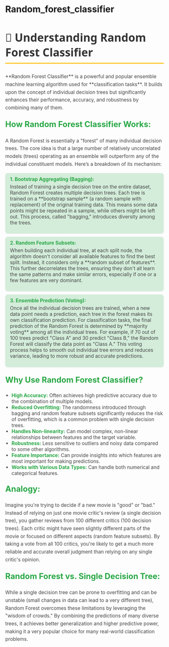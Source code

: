 # Random_forest_classifier

<h2 id="random-forest-classifier-section" style="color: #333; font-family: 'Segoe UI', sans-serif; font-size: 2.5em; border-bottom: 3px solid #FFC107; padding-bottom: 10px;">
  🌳 Understanding Random Forest Classifier
</h2>
<p style="font-size: 1.1em; color: #444; line-height: 1.6;">
  **Random Forest Classifier** is a powerful and popular ensemble machine learning algorithm used for **classification tasks**. It builds upon the concept of individual decision trees but significantly enhances their performance, accuracy, and robustness by combining many of them.
</p>
<h3 style="color: #28A745; font-size: 1.8em; margin-top: 25px;">How Random Forest Classifier Works:</h3>
<p style="font-size: 1.1em; color: #444; line-height: 1.6;">
  A Random Forest is essentially a "forest" of many individual decision trees. The core idea is that a large number of relatively uncorrelated models (trees) operating as an ensemble will outperform any of the individual constituent models. Here’s a breakdown of its mechanism:
</p>
<ul style="list-style-type: none; padding: 0; font-size: 1.1em; color: #444;">
  <li style="margin-bottom: 10px; background-color: #D4EDDA; padding: 10px 15px; border-radius: 8px; box-shadow: 0 1px 5px rgba(0,0,0,0.05);">
    <strong style="color: #28A745;">1. Bootstrap Aggregating (Bagging):</strong>
    <p style="margin-top: 5px;">Instead of training a single decision tree on the entire dataset, Random Forest creates multiple decision trees. Each tree is trained on a **bootstrap sample** (a random sample with replacement) of the original training data. This means some data points might be repeated in a sample, while others might be left out. This process, called "bagging," introduces diversity among the trees.</p>
  </li>
  <li style="margin-bottom: 10px; background-color: #D4EDDA; padding: 10px 15px; border-radius: 8px; box-shadow: 0 1px 5px rgba(0,0,0,0.05);">
    <strong style="color: #28A745;">2. Random Feature Subsets:</strong>
    <p style="margin-top: 5px;">When building each individual tree, at each split node, the algorithm doesn't consider all available features to find the best split. Instead, it considers only a **random subset of features**. This further decorrelates the trees, ensuring they don't all learn the same patterns and make similar errors, especially if one or a few features are very dominant.</p>
  </li>
  <li style="margin-bottom: 10px; background-color: #D4EDDA; padding: 10px 15px; border-radius: 8px; box-shadow: 0 1px 5px rgba(0,0,0,0.05);">
    <strong style="color: #28A745;">3. Ensemble Prediction (Voting):</strong>
    <p style="margin-top: 5px;">Once all the individual decision trees are trained, when a new data point needs a prediction, each tree in the forest makes its own classification prediction. For classification tasks, the final prediction of the Random Forest is determined by **majority voting** among all the individual trees. For example, if 70 out of 100 trees predict "Class A" and 30 predict "Class B," the Random Forest will classify the data point as "Class A." This voting process helps to smooth out individual tree errors and reduces variance, leading to more robust and accurate predictions.</p>
  </li>
</ul>
<h3 style="color: #28A745; font-size: 1.8em; margin-top: 25px;">Why Use Random Forest Classifier?</h3>
<ul style="list-style-type: disc; padding-left: 20px; font-size: 1.1em; color: #444;">
  <li><strong style="color: #28A745;">High Accuracy:</strong> Often achieves high predictive accuracy due to the combination of multiple models.</li>
  <li><strong style="color: #28A745;">Reduced Overfitting:</strong> The randomness introduced through bagging and random feature subsets significantly reduces the risk of overfitting, which is a common problem with single decision trees.</li>
  <li><strong style="color: #28A745;">Handles Non-linearity:</strong> Can model complex, non-linear relationships between features and the target variable.</li>
  <li><strong style="color: #28A745;">Robustness:</strong> Less sensitive to outliers and noisy data compared to some other algorithms.</li>
  <li><strong style="color: #28A745;">Feature Importance:</strong> Can provide insights into which features are most important for making predictions.</li>
  <li><strong style="color: #28A745;">Works with Various Data Types:</strong> Can handle both numerical and categorical features.</li>
</ul>
<h3 style="color: #28A745; font-size: 1.8em; margin-top: 25px;">Analogy:</h3>
<p style="font-size: 1.1em; color: #444; line-height: 1.6;">
  Imagine you're trying to decide if a new movie is "good" or "bad." Instead of relying on just one movie critic's review (a single decision tree), you gather reviews from 100 different critics (100 decision trees). Each critic might have seen slightly different parts of the movie or focused on different aspects (random feature subsets). By taking a vote from all 100 critics, you're likely to get a much more reliable and accurate overall judgment than relying on any single critic's opinion.
</p>
<h3 style="color: #28A745; font-size: 1.8em; margin-top: 25px;">Random Forest vs. Single Decision Tree:</h3>
<p style="font-size: 1.1em; color: #444; line-height: 1.6;">
  While a single decision tree can be prone to overfitting and can be unstable (small changes in data can lead to a very different tree), Random Forest overcomes these limitations by leveraging the "wisdom of crowds." By combining the predictions of many diverse trees, it achieves better generalization and higher predictive power, making it a very popular choice for many real-world classification problems.
</p>
